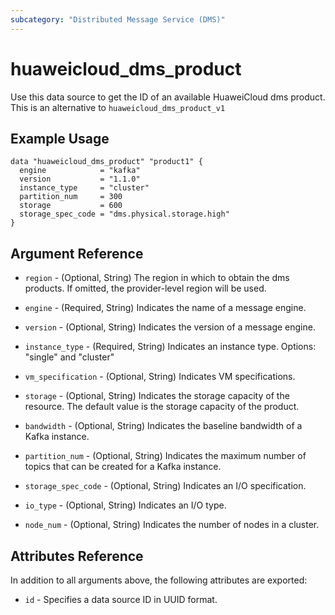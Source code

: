 ```yaml
---
subcategory: "Distributed Message Service (DMS)"
---
```


# huaweicloud_dms_product

Use this data source to get the ID of an available HuaweiCloud dms product. This is an alternative
to `huaweicloud_dms_product_v1`

## Example Usage

```hcl
data "huaweicloud_dms_product" "product1" {
  engine            = "kafka"
  version           = "1.1.0"
  instance_type     = "cluster"
  partition_num     = 300
  storage           = 600
  storage_spec_code = "dms.physical.storage.high"
}
```

## Argument Reference

* `region` - (Optional, String) The region in which to obtain the dms products. If omitted, the provider-level region
  will be used.

* `engine` - (Required, String) Indicates the name of a message engine.

* `version` - (Optional, String) Indicates the version of a message engine.

* `instance_type` - (Required, String) Indicates an instance type. Options: "single" and "cluster"

* `vm_specification` - (Optional, String) Indicates VM specifications.

* `storage` - (Optional, String) Indicates the storage capacity of the resource.
  The default value is the storage capacity of the product.

* `bandwidth` - (Optional, String) Indicates the baseline bandwidth of a Kafka instance.

* `partition_num` - (Optional, String) Indicates the maximum number of topics that can be created for a Kafka instance.

* `storage_spec_code` - (Optional, String) Indicates an I/O specification.

* `io_type` - (Optional, String) Indicates an I/O type.

* `node_num` - (Optional, String) Indicates the number of nodes in a cluster.

## Attributes Reference

In addition to all arguments above, the following attributes are exported:

* `id` - Specifies a data source ID in UUID format.
